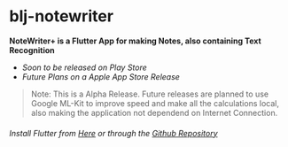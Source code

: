 # blj-notewriter

**NoteWriter+ is a Flutter App for making Notes, also containing Text Recognition**



- *Soon to be released on Play Store*
- *Future Plans on a Apple App Store Release*

> Note: This is a Alpha Release. Future releases are planned to use Google ML-Kit to improve speed and make all the calculations local, also making the application not dependend on Internet Connection.

###### Install Flutter from [Here](https://flutter.dev) or through the [Github Repository](https://github.com/flutter/flutter)
